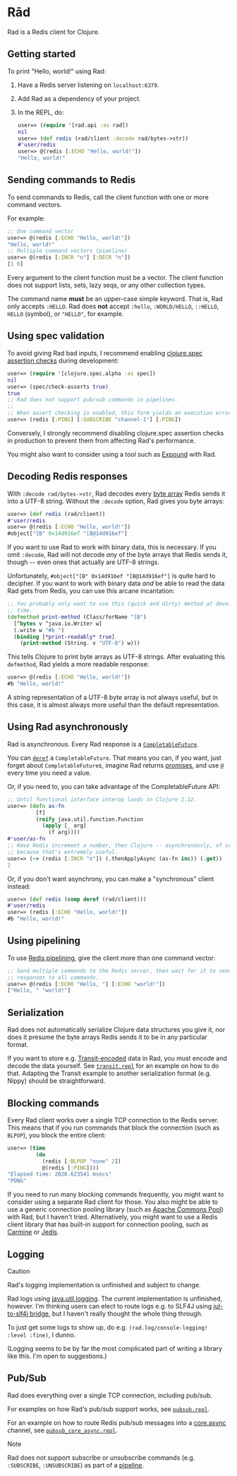 # Rād

Rad is a Redis client for Clojure.

## Getting started

To print "Hello, world!" using Rad:

1. Have a Redis server listening on `localhost:6379`.
1. Add Rad as a dependency of your project.
1. In the REPL, do:

    ```clojure
    user=> (require '[rad.api :as rad])
    nil
    user=> (def redis (rad/client :decode rad/bytes->str))
    #'user/redis
    user=> @(redis [:ECHO "Hello, world!"])
    "Hello, world!"
    ```

## Sending commands to Redis

To send commands to Redis, call the client function with one or more command vectors.

For example:

```clojure
;; One command vector
user=> @(redis [:ECHO "Hello, world!"])
"Hello, world!"
;; Multiple command vectors (pipeline)
user=> @(redis [:INCR "n"] [:DECR "n"])
[1 0]
```

Every argument to the client function must be a vector. The client function does not support lists, sets, lazy seqs, or any other collection types.

The command name **must** be an upper-case simple keyword. That is, Rad only accepts `:HELLO`. Rad does **not** accept `:hello`, `:WORLD/HELLO`, `::HELLO`, `HELLO` (symbol), or `"HELLO"`, for example.

## Using spec validation

To avoid giving Rad bad inputs, I recommend enabling [clojure.spec assertion checks](https://clojure.org/guides/spec#_using_spec_for_validation) during development:

```clojure
user=> (require '[clojure.spec.alpha :as spec])
nil
user=> (spec/check-asserts true)
true
;; Rad does not support pub/sub commands in pipelines.
;;
;; When assert checking is enabled, this form yields an execution error.
user=> (redis [:PING] [:SUBSCRIBE "channel-1"] [:PING])
```

Conversely, I strongly recommend disabling clojure.spec assertion checks in production to prevent them from affecting Rad's performance.

You might also want to consider using a tool such as [Expound](https://github.com/bhb/expound) with Rad.

## Decoding Redis responses

With `:decode rad/bytes->str`, Rad decodes every [byte array](https://github.com/redis/redis-specifications/blob/master/protocol/RESP3.md#simple-types) Redis sends it into a UTF-8 string. Without the `:decode` option, Rad gives you byte arrays:

```clojure
user=> (def redis (rad/client))
#'user/redis
user=> @(redis [:ECHO "Hello, world!"])
#object["[B" 0x14d916ef "[B@14d916ef"]
```

If you want to use Rad to work with binary data, this is necessary. If you omit `:decode`, Rad will not decode *any* of the byte arrays that Redis sends it, though -- even ones that actually are UTF-8 strings.

Unfortunately, `#object["[B" 0x14d916ef "[B@14d916ef"]` is quite hard to decipher. If you want to work with binary data *and* be able to read the data Rad gets from Redis, you can use this arcane incantation:

```clojure
;; You probably only want to use this (quick and dirty) method at development-
;; time.
(defmethod print-method (Class/forName "[B")
  [^bytes v ^java.io.Writer w]
  (.write w "#b ")
  (binding [*print-readably* true]
    (print-method (String. v "UTF-8") w)))
```

This tells Clojure to print byte arrays as UTF-8 strings. After evaluating this `defmethod`, Rad yields a more readable response:

```clojure
user=> @(redis [:ECHO "Hello, world!"])
#b "Hello, world!"
```

A string representation of a UTF-8 byte array is not always useful, but in this case, it is almost always more useful than the default representation.

## Using Rad asynchronously

Rad is asynchronous. Every Rad response is a [`CompletableFuture`](https://docs.oracle.com/en%2Fjava%2Fjavase%2F21%2Fdocs%2Fapi%2F%2F/java.base/java/util/concurrent/CompletableFuture.html).

You can [`deref`](https://clojure.github.io/clojure/clojure.core-api.html#clojure.core/deref) a `CompletableFuture`. That means you can, if you want, just forget about `CompletableFuture`s, imagine Rad returns [promises](https://clojure.github.io/clojure/clojure.core-api.html#clojure.core/promise), and use [`@`](https://clojure.org/reference/reader#_deref) every time you need a value.

Or, if you need to, you can take advantage of the CompletableFuture API:

```clojure
;; Until functional interface interop lands in Clojure 1.12.
user=> (defn as-fn
         [f]
         (reify java.util.function.Function
           (apply [_ arg]
             (f arg))))
#'user/as-fn
;; Have Redis increment a number, then Clojure -- asynchronously, of course,
;; because that's extremely useful.
user=> (-> (redis [:INCR "n"]) (.thenApplyAsync (as-fn inc)) (.get))
2
```

Or, if you don't want asynchrony, you can make a "synchronous" client instead:

```clojure
user=> (def redis (comp deref (rad/client)))
#'user/redis
user=> (redis [:ECHO "Hello, world!"])
#b "Hello, world!"
```

## Using pipelining

To use [Redis pipelining](https://redis.io/docs/latest/develop/use/pipelining/), give the client more than one command vector:

```clojure
;; Send multiple commands to the Redis server, then wait for it to send
;; responses to all commands.
user=> @(redis [:ECHO "Hello, "] [:ECHO "world!"])
["Hello, " "world!"]
```

## Serialization

Rad does not automatically serialize Clojure data structures you give it, nor does it presume the byte arrays Redis sends it to be in any particular format.

If you want to store e.g. [Transit-encoded](https://github.com/cognitect/transit-format) data in Rad, you must encode and decode the data yourself. See [`transit.repl`](../examples/transit.repl) for an example on how to do that. Adapting the Transit example to another serialization format (e.g. Nippy) should be straightforward.

## Blocking commands

Every Rad client works over a single TCP connection to the Redis server. This means that if you run commands that block the connection (such as `BLPOP`), you block the entire client:

```clojure
user=> (time
         (do
           (redis [:BLPOP "none" 2])
           @(redis [:PING])))
"Elapsed time: 2020.623541 msecs"
"PONG"
```

If you need to run many blocking commands frequently, you might want to consider using a separate Rad client for those. You also might be able to use a generic connection pooling library (such as [Apache Commons Pool](https://commons.apache.org/proper/commons-pool/)) with Rad, but I haven't tried. Alternatively, you might want to use a Redis client library that has built-in support for connection pooling, such as [Carmine](https://github.com/taoensso/carmine) or [Jedis](https://github.com/redis/jedis).

## Logging

> [!CAUTION]
> Rad's logging implementation is unfinished and subject to change.

Rad logs using [java.util.logging](https://docs.oracle.com/en/java/javase/21/core/java-logging-overview.html). The current implementation is unfinished, however. I'm thinking users can elect to route logs e.g. to SLF4J using [jul-to-slf4j bridge](https://www.slf4j.org/legacy.html#jul-to-slf4j), but I haven't really thought the whole thing through.

To just get some logs to show up, do e.g. `(rad.log/console-logging! :level :fine)`, I dunno.

(Logging seems to be by far the most complicated part of writing a library like this. I'm open to suggestions.)

## Pub/Sub

Rad does everything over a single TCP connection, including pub/sub.

For examples on how Rad's pub/sub support works, see [`pubsub.repl`](../examples/pubsub.repl).

For an example on how to route Redis pub/sub messages into a [core.async](https://github.com/clojure/core.async) channel, see [`pubsub_core_async.repl`](../examples/pubsub_core_async.repl).

> [!NOTE]
> Rad does not support subscribe or unsubscribe commands (e.g. `:SUBSCRIBE`, `:UNSUBSCRIBE`) as part of a [pipeline](#using-pipelining).
